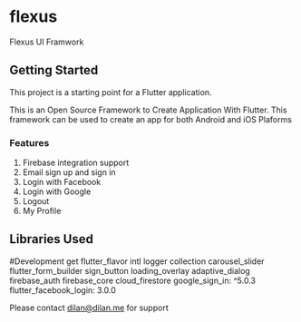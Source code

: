 # flexus

Flexus UI Framwork

## Getting Started

This project is a starting point for a Flutter application.

This is an Open Source Framework to Create Application With Flutter. This framework can be used to create an app for both Android and iOS Plaforms

### Features
1. Firebase integration support
2. Email sign up and sign in
3. Login with Facebook
4. Login with Google
5. Logout
6. My Profile

## Libraries Used
 #Development
  get
  flutter_flavor
  intl
  logger
  collection
  carousel_slider
  flutter_form_builder
  sign_button
  loading_overlay
  adaptive_dialog
  firebase_auth
  firebase_core
  cloud_firestore
  google_sign_in: ^5.0.3
  flutter_facebook_login: 3.0.0

Please contact dilan@dilan.me for support
